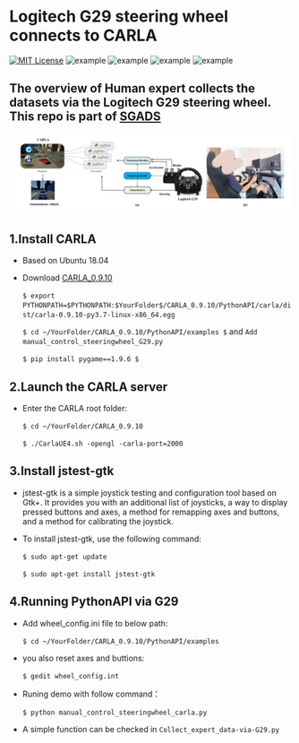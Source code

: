 Logitech G29 steering wheel connects to CARLA
======

[![MIT License](https://img.shields.io/badge/license-MIT-blue.svg)](LICENSE.md) ![example](https://img.shields.io/badge/Python-API-red.svg) ![example](https://img.shields.io/badge/Ubuntu-18.04-yellow.svg) ![example](https://img.shields.io/badge/Logitech-G29-yellow.svg) ![example](https://img.shields.io/badge/CARLA-0.9.10-yellow.svg)
 
## The overview of Human expert collects the datasets via the Logitech G29 steering wheel. This repo is part of [SGADS](https://github.com/Tangzj2020/SGADS) 
![images](G29.png)


## 1.Install CARLA
* Based on Ubuntu 18.04
* Download  [CARLA_0.9.10](https://github.com/carla-simulator/carla/releases)

    `$ export PYTHONPATH=$PYTHONPATH:$YourFolder$/CARLA_0.9.10/PythonAPI/carla/dist/carla-0.9.10-py3.7-linux-x86_64.egg`
    
    `$ cd ~/YourFolder/CARLA_0.9.10/PythonAPI/examples $` and `Add manual_control_steeringwheel_G29.py`
  
    `$ pip install pygame==1.9.6 $`


## 2.Launch the CARLA server
* Enter the CARLA root folder:
  
    `$ cd ~/YourFolder/CARLA_0.9.10`
  
    `$ ./CarlaUE4.sh -opengl -carla-port=2000`
## 3.Install jstest-gtk


* jstest-gtk is a simple joystick testing and configuration tool based on Gtk+. It provides you with an additional list of joysticks, a way to display pressed buttons and axes, a method for remapping axes and buttons, and a method for calibrating the joystick. 

* To install jstest-gtk, use the following command:

    `$ sudo apt-get update `

    `$ sudo apt-get install jstest-gtk `



   
## 4.Running PythonAPI via G29

* Add wheel_config.ini file to below path: 

    `$ cd ~/YourFolder/CARLA_0.9.10/PythonAPI/examples`
    
* you also reset axes and buttions:
  
    `$ gedit wheel_config.int`
  
* Runing demo with follow command：
  
    `$ python manual_control_steeringwheel_carla.py`
  
* A simple function can be checked in `Collect_expert_data-via-G29.py`


